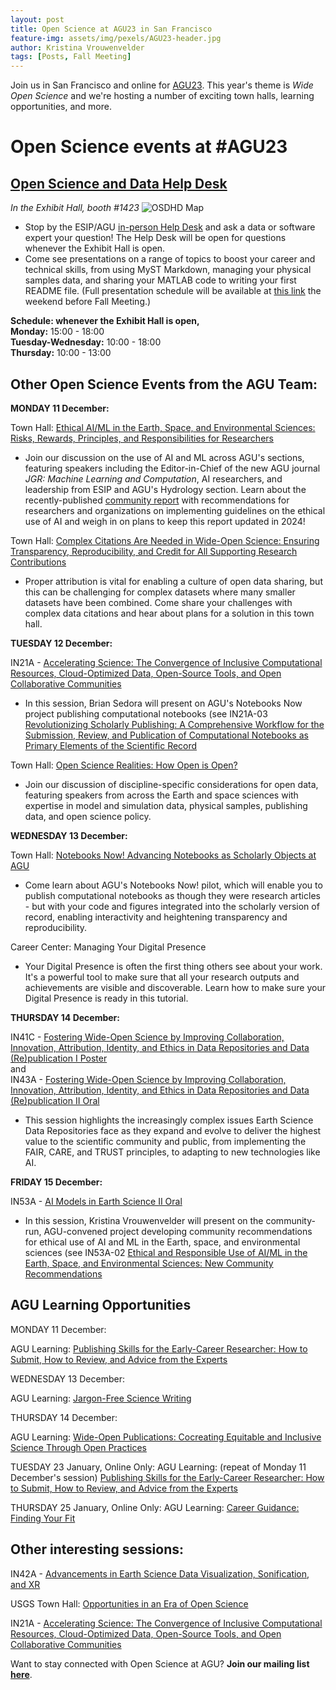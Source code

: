 ```yaml
---
layout: post
title: Open Science at AGU23 in San Francisco
feature-img: assets/img/pexels/AGU23-header.jpg
author: Kristina Vrouwenvelder
tags: [Posts, Fall Meeting]
---
```


Join us in San Francisco and online for [AGU23](https://www.agu.org/Fall-Meeting). This year's theme is _Wide Open Science_ and we're hosting a number of exciting town halls, learning opportunities, and more. 

# Open Science events at #AGU23

## [Open Science and Data Help Desk](https://www.esipfed.org/data-help-desk-at-agu-2023) 
*In the Exhibit Hall, booth #1423*
![OSDHD Map](https://github.com/AGU-Data/agu-data.github.io/blob/main/assets/img/resources/help-desk-map.png)

* Stop by the ESIP/AGU [in-person Help Desk](https://www.esipfed.org/data-help-desk-at-agu-2023) and ask a data or software expert your question! The Help Desk will be open for questions whenever the Exhibit Hall is open.
* Come see presentations on a range of topics to boost your career and technical skills, from using MyST Markdown, managing your physical samples data, and sharing your MATLAB code to writing your first README file. (Full presentation schedule will be available at [this link](https://www.esipfed.org/data-help-desk-at-agu-2023) the weekend before Fall Meeting.) 

**Schedule: whenever the Exhibit Hall is open,**  
**Monday:** 15:00 - 18:00  
**Tuesday-Wednesday:** 10:00 - 18:00  
**Thursday:** 10:00 - 13:00  

## Other Open Science Events from the AGU Team: 

**MONDAY 11 December:**

Town Hall: [Ethical AI/ML in the Earth, Space, and Environmental Sciences: Risks, Rewards, Principles, and Responsibilities for Researchers](https://agu.confex.com/agu/fm23/meetingapp.cgi/Session/188680)
* Join our discussion on the use of AI and ML across AGU's sections, featuring speakers including the Editor-in-Chief of the new AGU journal _JGR: Machine Learning and Computation_, AI researchers, and leadership from ESIP and AGU's Hydrology section. Learn about the recently-published [community report](https://doi.org/10.22541/essoar.168132856.66485758/v1) with recommendations for researchers and organizations on implementing guidelines on the ethical use of AI and weigh in on plans to keep this report updated in 2024! 

Town Hall: [Complex Citations Are Needed in Wide-Open Science: Ensuring Transparency, Reproducibility, and Credit for All Supporting Research Contributions](https://agu.confex.com/agu/fm23/meetingapp.cgi/Session/187902)
* Proper attribution is vital for enabling a culture of open data sharing, but this can be challenging for complex datasets where many smaller datasets have been combined. Come share your challenges with complex data citations and hear about plans for a solution in this town hall. 

**TUESDAY 12 December:**

IN21A - [Accelerating Science: The Convergence of Inclusive Computational Resources, Cloud-Optimized Data, Open-Source Tools, and Open Collaborative Communities](https://agu.confex.com/agu/fm23/meetingapp.cgi/Session/212879)
* In this session, Brian Sedora will present on AGU's Notebooks Now project publishing computational notebooks (see IN21A-03 [Revolutionizing Scholarly Publishing: A Comprehensive Workflow for the Submission, Review, and Publication of Computational Notebooks as Primary Elements of the Scientific Record](https://agu.confex.com/agu/fm23/meetingapp.cgi/Paper/1263395)

Town Hall: [Open Science Realities: How Open is Open?](https://agu.confex.com/agu/fm23/meetingapp.cgi/Session/186001)
* Join our discussion of discipline-specific considerations for open data, featuring speakers from across the Earth and space sciences with expertise in model and simulation data, physical samples, publishing data, and open science policy. 

**WEDNESDAY 13 December:** 

Town Hall: [Notebooks Now! Advancing Notebooks as Scholarly Objects at AGU](https://agu.confex.com/agu/fm23/meetingapp.cgi/Session/185989)
* Come learn about AGU's Notebooks Now! pilot, which will enable you to publish computational notebooks as though they were research articles - but with your code and figures integrated into the scholarly version of record, enabling interactivity and heightening transparency and reproducibility.

Career Center: Managing Your Digital Presence
* Your Digital Presence is often the first thing others see about your work. It's a powerful tool to make sure that all your research outputs and achievements are visible and discoverable. Learn how to make sure your Digital Presence is ready in this tutorial. 

**THURSDAY 14 December:**

IN41C - [Fostering Wide-Open Science by Improving Collaboration, Innovation, Attribution, Identity, and Ethics in Data Repositories and Data (Re)publication I Poster](https://agu.confex.com/agu/fm23/meetingapp.cgi/Session/212866)  
and  
IN43A - [Fostering Wide-Open Science by Improving Collaboration, Innovation, Attribution, Identity, and Ethics in Data Repositories and Data (Re)publication II Oral](https://agu.confex.com/agu/fm23/meetingapp.cgi/Session/212906)
* This session highlights the increasingly complex issues Earth Science Data Repositories face as they expand and evolve to deliver the highest value to the scientific community and public, from implementing the FAIR, CARE, and TRUST principles, to adapting to new technologies like AI.

**FRIDAY 15 December:**

IN53A - [AI Models in Earth Science II Oral](https://agu.confex.com/agu/fm23/meetingapp.cgi/Session/212942)
* In this session, Kristina Vrouwenvelder will present on the community-run, AGU-convened project developing community recommendations for ethical use of AI and ML in the Earth, space, and environmental sciences (see IN53A-02 [Ethical and Responsible Use of AI/ML in the Earth, Space, and Environmental Sciences: New Community Recommendations](https://agu.confex.com/agu/fm23/meetingapp.cgi/Paper/1323410)

## AGU Learning Opportunities
MONDAY 11 December: 

AGU Learning: [Publishing Skills for the Early-Career Researcher: How to Submit, How to Review, and Advice from the Experts](https://agu.confex.com/agu/fm23/meetingapp.cgi/Session/193273)

WEDNESDAY 13 December: 

AGU Learning: [Jargon-Free Science Writing](https://agu.confex.com/agu/fm23/meetingapp.cgi/Session/193264)

THURSDAY 14 December: 

AGU Learning: [Wide-Open Publications: Cocreating Equitable and Inclusive Science Through Open Practices](https://agu.confex.com/agu/fm23/meetingapp.cgi/Session/193415)

TUESDAY 23 January, Online Only: 
AGU Learning: (repeat of Monday 11 December's session) [Publishing Skills for the Early-Career Researcher: How to Submit, How to Review, and Advice from the Experts](https://agu.confex.com/agu/fm23/meetingapp.cgi/Session/216213)

THURSDAY 25 January, Online Only: 
AGU Learning: [Career Guidance: Finding Your Fit](https://agu.confex.com/agu/fm23/meetingapp.cgi/Session/216216)

## Other interesting sessions:  
IN42A - [Advancements in Earth Science Data Visualization, Sonification, and XR](https://agu.confex.com/agu/fm23/meetingapp.cgi/Session/213226)

USGS Town Hall: [Opportunities in an Era of Open Science](https://agu.confex.com/agu/fm23/meetingapp.cgi/Session/190147)

IN21A - [Accelerating Science: The Convergence of Inclusive Computational Resources, Cloud-Optimized Data, Open-Source Tools, and Open Collaborative Communities](https://agu.confex.com/agu/fm23/meetingapp.cgi/Session/212879) 

Want to stay connected with Open Science at AGU? **Join our mailing list [here](https://forms.monday.com/forms/b4284b3ea07f6e4d801f03451d5f7ac4?r=use1)**.





